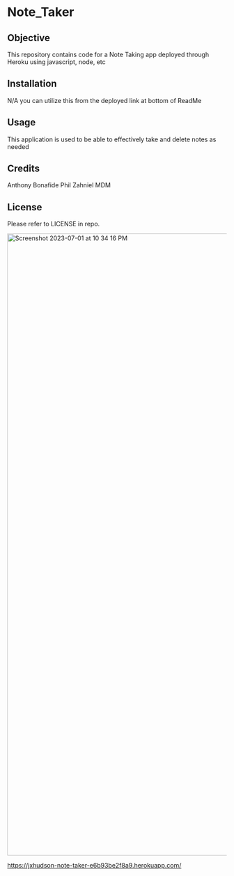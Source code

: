 # Note_Taker

## Objective

This repository contains code for a Note Taking app deployed through Heroku using javascript, node, etc

## Installation

N/A you can utilize this from the deployed link at bottom of ReadMe

## Usage

This application is used to be able to effectively take and delete notes as needed

## Credits
Anthony Bonafide
Phil Zahniel
MDM


## License

Please refer to LICENSE in repo.

<img width="1429" alt="Screenshot 2023-07-01 at 10 34 16 PM" src="https://github.com/jxhudson/Note_Taker/assets/125466051/c2e6668f-e6e9-4b0f-a319-fa56ff0e6425">


https://jxhudson-note-taker-e6b93be2f8a9.herokuapp.com/

